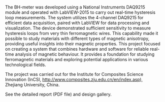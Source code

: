 The BH-meter was developed using a National Instruments DAQ9215 module and operated with LabVIEW-2015 to carry out real-time hysteresis loop measurements. The system utilizes the 4-channel DAQ9215 for efficient data acquisition, paired with LabVIEW for data processing and visualization. The device demonstrated sufficient sensitivity to measure hysteresis loops from very thin ferromagnetic wires. This capability made it possible to study materials with different types of magnetic anisotropy, providing useful insights into their magnetic properties. This project focused on creating a system that combines hardware and software for reliable real-time analysis of magnetic behaviour. It provides a foundation for studying ferromagnetic materials and exploring potential applications in various technological fields.

The project was carried out for the Institute for Composites Science Innovation (InCSI, http://www.composites.zju.edu.cn/en/index.asp), Zhejiang University, China.

See the detailed report (PDF file) and design gallery.

